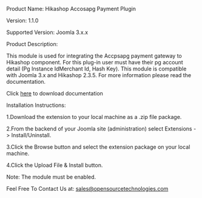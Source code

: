 Product Name: Hikashop Accosapg Payment Plugin

Version: 1.1.0 

Supported Version: Joomla 3.x.x

Product Description: 

This module is used for integrating the Accpsapg payment gateway to Hikashop component. For this plug-in user must have their pg account detail (Pg Instance IdMerchant Id, Hash Key).
This module is compatible with Joomla 3.x and Hikashop 2.3.5. For more information please read the documentation.

Click <a href="http://www.opensourcetechnologies.com/downloads/accosapg_documentation.docx" target="_blank">here</a> to download documentation

Installation Instructions:

1.Download the extension to your local machine as a .zip file package.

2.From the backend of your Joomla site (administration) select Extensions -> Install/Uninstall.

3.Click the Browse button and select the extension package on your local machine.

4.Click the Upload File & Install button.

Note: The module must be enabled.

Feel Free To Contact Us at: sales@opensourcetechnologies.com 
